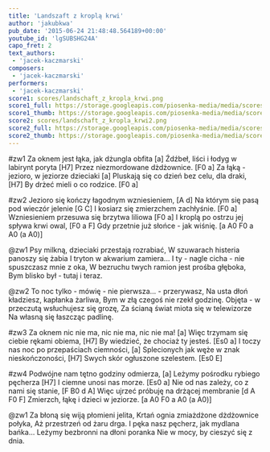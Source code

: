 ```yaml
---
title: 'Landszaft z kroplą krwi'
author: 'jakubkwa'
pub_date: '2015-06-24 21:48:48.564189+00:00'
youtube_id: 'lgSUBSHG24A'
capo_fret: 2
text_authors:
 - 'jacek-kaczmarski'
composers:
 - 'jacek-kaczmarski'
performers:
 - 'jacek-kaczmarski'
score1: scores/landschaft_z_kropla_krwi.png
score1_full: https://storage.googleapis.com/piosenka-media/media/scores/landschaft_z_kropla_krwi.png
score1_thumb: https://storage.googleapis.com/piosenka-media/media/scores/landschaft_z_kropla_krwi.png.180x0_q85_upscale.jpg
score2: scores/landschaft_z_kropla_krwi2.png
score2_full: https://storage.googleapis.com/piosenka-media/media/scores/landschaft_z_kropla_krwi2.png
score2_thumb: https://storage.googleapis.com/piosenka-media/media/scores/landschaft_z_kropla_krwi2.png.180x0_q85_upscale.jpg
---
```


#zw1
Za oknem jest łąka, jak dżungla obfita [a]
Źdźbeł, liści i łodyg w labirynt poryta [H7]
Przez niezmordowane dżdżownice. [F0 a]
Za łąką - jezioro, w jeziorze dzieciaki [a]
Pluskają się co dzień bez celu, dla draki, [H7]
By drżeć mieli o co rodzice. [F0 a]

#zw2
Jezioro się kończy łagodnym wzniesieniem, [A d]
Na którym się pasą pod wieczór jelenie [G C]
I kosiarz się zmierzchem zachłyśnie. [F0 a]
Wzniesieniem przesuwa się brzytwa liliowa [F0 a]
I kroplą po ostrzu jej spływa krwi owal, [F0 a F]
Gdy przetnie już słońce - jak wiśnię. [a A0 F0 a A0 (a A0)]

@zw1
Psy milkną, dzieciaki przestają rozrabiać,
W szuwarach histeria panoszy się żabia
I tryton w akwarium zamiera...
I ty - nagle cicha - nie spuszczasz mnie z oka,
W bezruchu twych ramion jest prośba głęboka,
Bym blisko był - tutaj i teraz.

@zw2
To noc tylko - mówię - nie pierwsza... - przerywasz,
Na usta dłoń kładziesz, kapłanka żarliwa,
Bym w złą czegoś nie rzekł godzinę.
Objęta - w przeczutą wsłuchujesz się grozę,
Za ścianą świat miota się w telewizorze
Na własną się łaszcząc padlinę.

#zw3
Za oknem nic nie ma, nic nie ma, nic nie ma! [a]
Więc trzymam się ciebie rękami obiema, [H7]
By wiedzieć, że chociaż ty jesteś. [Es0 a]
I toczy nas noc po przepaściach ciemności, [a]
Splecionych jak węże w znak nieskończoności, [H7]
Swych skór ogłuszone szelestem. [Es0 E]

#zw4
Podwójne nam tętno godziny odmierza, [a]
Leżymy pośrodku rybiego pęcherza [H7]
I ciemne unosi nas morze. [Es0 a]
Nie od nas zależy, co z nami się stanie, [F B0 d A]
Więc ujrzeć próbuję na drżącej membranie [d A F0 F]
Zmierzch, łąkę i dzieci w jeziorze. [a A0 F0 a A0 (a A0)]

@zw1
Za błoną się wiją płomieni jelita,
Krtań ognia zmiażdżone dżdżownice połyka,
Aż przestrzeń od żaru drga.
I pęka nasz pęcherz, jak mydlana bańka...
Leżymy bezbronni na dłoni poranka
Nie w mocy, by cieszyć się z dnia.